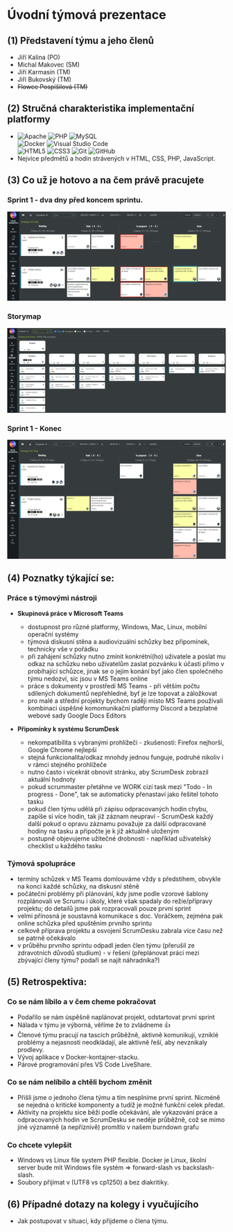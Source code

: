 # Úvodní týmová prezentace

## __(1) Představení týmu a jeho členů__
  * Jiří Kalina (PO)
  * Michal Makovec (SM)
  * Jiří Karmasin (TM)
  * Jiří Bukovský (TM)
  * ~~Flowee Pospíšilová (TM)~~

## __(2) Stručná charakteristika implementační platformy__
   * ![Apache](https://img.shields.io/badge/apache-%23D42029.svg?style=for-the-badge&logo=apache&logoColor=white)
   ![PHP](https://img.shields.io/badge/php-%23777BB4.svg?style=for-the-badge&logo=php&logoColor=white)
   ![MySQL](https://img.shields.io/badge/mysql-%2300f.svg?style=for-the-badge&logo=mysql&logoColor=white)  
   ![Docker](https://img.shields.io/badge/docker-%230db7ed.svg?style=for-the-badge&logo=docker&logoColor=white)
   ![Visual Studio Code](https://img.shields.io/badge/Visual%20Studio%20Code-0078d7.svg?style=for-the-badge&logo=visual-studio-code&logoColor=white)  
   ![HTML5](https://img.shields.io/badge/html5-%23E34F26.svg?style=for-the-badge&logo=html5&logoColor=white)
   ![CSS3](https://img.shields.io/badge/css3-%231572B6.svg?style=for-the-badge&logo=css3&logoColor=white)
   ![Git](https://img.shields.io/badge/git-%23F05033.svg?style=for-the-badge&logo=git&logoColor=white)
   ![GitHub](https://img.shields.io/badge/github-%23121011.svg?style=for-the-badge&logo=github&logoColor=white)
   * Nejvíce předmětů a hodin strávených v HTML, CSS, PHP, JavaScript.

## __(3) Co už je hotovo a na čem právě pracujete__  

### Sprint 1 - dva dny před koncem sprintu.
   ![sdSprint1](../imgs/sprint1.png)  

### Storymap
   ![storymap](../imgs/storymap.png)

### Sprint 1 - Konec
   ![sdSprint1](../imgs/sprint1end.png)

## __(4) Poznatky týkající se:__

### Práce s týmovými nástroji

  * __Skupinová práce v Microsoft Teams__  
    * dostupnost pro různé platformy, Windows, Mac, Linux, mobilní operační systémy
    * týmová diskusní stěna a audiovizuální schůzky bez připomínek, technicky vše v pořádku
    * při zahájení schůzky nutno zmínit konkrétní(ho) uživatele a poslat mu odkaz na schůzku nebo uživatelům zaslat pozvánku k účasti přímo v probíhající schůzce, jinak se o jejím konání byť jako člen společného týmu nedozví, sic jsou v MS Teams online
    * práce s dokumenty v prostředí MS Teams - při větším počtu sdílených dokumentů nepřehledné, byť je lze topovat a záložkovat
    * pro malé a střední projekty bychom raději místo MS Teams používali kombinaci úspěšné komomunikační platformy Discord a bezplatné webové sady Google Docs Editors

  * __Připomínky k systému ScrumDesk__
    * nekompatibilita s vybranými prohlížeči - zkušenosti: Firefox nejhorší, Google Chrome nejlepší
    * stejná funkcionalita/odkaz mnohdy jednou funguje, podruhé nikoliv i v rámci stejného prohlížeče
    * nutno často i vícekrát obnovit stránku, aby ScrumDesk zobrazil aktuální hodnoty
    * pokud scrummaster přetáhne ve WORK cizí task mezi "Todo - In progress - Done", tak se automaticky přenastaví jako řešitel tohoto tasku
    * pokud člen týmu udělá při zápisu odpracovaných hodin chybu, zapíše si více hodin, tak již záznam neupraví - ScrumDesk každý další pokud o opravu záznamu považuje za další odpracované hodiny na tasku a připočte je k již aktuálně uloženým
    * postupně objevujeme užitečné drobnosti - například uživatelský checklist u každého tasku

### Týmová spolupráce

  * termíny schůzek v MS Teams domlouváme vždy s předstihem, obvykle na konci každé schůzky, na diskusní stěně
  * počáteční problémy při plánování, kdy jsme podle vzorové šablony rozplánovali ve Scrumu i úkoly, které však spadaly do režie/přípravy projektu; do detailů jsme pak rozpracovali pouze první sprint
  * velmi přínosná je soustavná komunikace s doc. Voráčkem, zejména pak online schůzka před spuštěním prvního sprintu
  * celkově příprava projektu a osvojení ScrumDesku zabrala více času než se patrně očekávalo
  * v průběhu prvního sprintu odpadl jeden člen týmu (přerušil ze zdravotních důvodů studium) - v řešení (přeplánovat práci mezi zbývající členy týmu? podaří se najít náhradníka?)

## __(5) Retrospektiva:__

### Co se nám líbilo a v čem cheme pokračovat
  * Podařilo se nám úspěšně  naplánovat projekt, odstartovat první sprint
  * Nálada v týmu je výborná, věříme že to zvládneme 👍
  * Členové týmu pracují na tascích průběžně, aktivně komunikují, vzniklé problémy a nejasnosti neodkládají, ale aktivně řeší, aby nevznikaly prodlevy.
  * Vývoj aplikace v Docker-kontajner-stacku.
  * Párové programování přes VS Code LiveShare.

### Co se nám nelíbilo a chtěli bychom změnit
  * Přišli jsme o jednoho člena týmu a tím nesplníme první sprint. Nicméně se nejedná o kritické komponenty a tudíž je možné funkční celek předat.
  * Aktivity na projektu sice běží podle očekávání, ale vykazování práce a odpracovaných hodin ve ScrumDesku se neděje průběžně, což se mimo jiné významně (a nepříznivě) promítlo v našem burndown grafu

### Co chcete vylepšit
  * Windows vs Linux file system PHP flexible. Docker je Linux, školní server bude mít Windows file systém => forward-slash vs backslash-slash.
  * Soubory přijímat v (UTF8 vs cp1250) a bez diakritiky. 

## __(6) Případné dotazy na kolegy i vyučujícího__
* Jak postupovat v situaci, kdy přijdeme o člena týmu.
